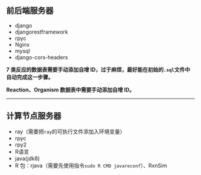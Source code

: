 ## 前后端服务器

- django
- djangorestframework
- rpyc
- Nginx
- mysql
- django-cors-headers

**7 类反应的数据表需要手动添加自增 ID，过于麻烦，最好能在初始的`.sql`文件中自动完成这一步骤。**

**Reaction、Organism 数据表中需要手动添加自增 ID。**



****

## 计算节点服务器

- ray（需要把`ray`的可执行文件添加入环境变量）
- rpyc
- rpy2
- R语言
- java(jdk8)
- R 包：rjava（需要先使用指令`sudo R CMD javareconf`）、RxnSim
